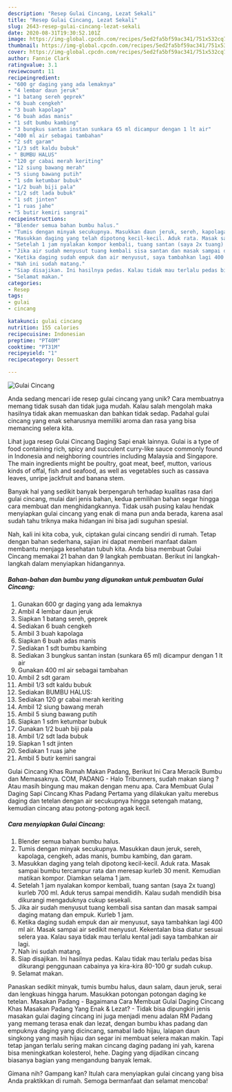 ```yaml
---
description: "Resep Gulai Cincang, Lezat Sekali"
title: "Resep Gulai Cincang, Lezat Sekali"
slug: 2643-resep-gulai-cincang-lezat-sekali
date: 2020-08-31T19:30:52.101Z
image: https://img-global.cpcdn.com/recipes/5ed2fa5bf59ac341/751x532cq70/gulai-cincang-foto-resep-utama.jpg
thumbnail: https://img-global.cpcdn.com/recipes/5ed2fa5bf59ac341/751x532cq70/gulai-cincang-foto-resep-utama.jpg
cover: https://img-global.cpcdn.com/recipes/5ed2fa5bf59ac341/751x532cq70/gulai-cincang-foto-resep-utama.jpg
author: Fannie Clark
ratingvalue: 3.1
reviewcount: 11
recipeingredient:
- "600 gr daging yang ada lemaknya"
- "4 lembar daun jeruk"
- "1 batang sereh geprek"
- "6 buah cengkeh"
- "3 buah kapolaga"
- "6 buah adas manis"
- "1 sdt bumbu kambing"
- "3 bungkus santan instan sunkara 65 ml dicampur dengan 1 lt air"
- "400 ml air sebagai tambahan"
- "2 sdt garam"
- "1/3 sdt kaldu bubuk"
- " BUMBU HALUS"
- "120 gr cabai merah keriting"
- "12 siung bawang merah"
- "5 siung bawang putih"
- "1 sdm ketumbar bubuk"
- "1/2 buah biji pala"
- "1/2 sdt lada bubuk"
- "1 sdt jinten"
- "1 ruas jahe"
- "5 butir kemiri sangrai"
recipeinstructions:
- "Blender semua bahan bumbu halus."
- "Tumis dengan minyak secukupnya. Masukkan daun jeruk, sereh, kapolaga, cengkeh, adas manis, bumbu kambing, dan garam."
- "Masukkan daging yang telah dipotong kecil-kecil. Aduk rata. Masak sampai bumbu tercampur rata dan meresap kurleb 30 menit. Kemudian matikan kompor. Diamkan selama 1 jam."
- "Setelah 1 jam nyalakan kompor kembali, tuang santan (saya 2x tuang) kurleb 700 ml. Aduk terus sampai mendidih. Kalau sudah mendidih bisa dikurangi mengaduknya cukup sesekali."
- "Jika air sudah menyusut tuang kembali sisa santan dan masak sampai daging matang dan empuk. Kurleb 1 jam."
- "Ketika daging sudah empuk dan air menyusut, saya tambahkan lagi 400 ml air. Masak sampai air sedikit menyusut. Kekentalan bisa diatur sesuai selera yaa. Kalau saya tidak mau terlalu kental jadi saya tambahkan air lagi."
- "Nah ini sudah matang."
- "Siap disajikan. Ini hasilnya pedas. Kalau tidak mau terlalu pedas bisa dikurangi penggunaan cabainya ya kira-kira 80-100 gr sudah cukup."
- "Selamat makan."
categories:
- Resep
tags:
- gulai
- cincang

katakunci: gulai cincang 
nutrition: 155 calories
recipecuisine: Indonesian
preptime: "PT40M"
cooktime: "PT31M"
recipeyield: "1"
recipecategory: Dessert

---
```



![Gulai Cincang](https://img-global.cpcdn.com/recipes/5ed2fa5bf59ac341/751x532cq70/gulai-cincang-foto-resep-utama.jpg)

Anda sedang mencari ide resep gulai cincang yang unik? Cara membuatnya memang tidak susah dan tidak juga mudah. Kalau salah mengolah maka hasilnya tidak akan memuaskan dan bahkan tidak sedap. Padahal gulai cincang yang enak seharusnya memiliki aroma dan rasa yang bisa memancing selera kita.

Lihat juga resep Gulai Cincang Daging Sapi enak lainnya. Gulai is a type of food containing rich, spicy and succulent curry-like sauce commonly found in Indonesia and neighboring countries including Malaysia and Singapore. The main ingredients might be poultry, goat meat, beef, mutton, various kinds of offal, fish and seafood, as well as vegetables such as cassava leaves, unripe jackfruit and banana stem.

Banyak hal yang sedikit banyak berpengaruh terhadap kualitas rasa dari gulai cincang, mulai dari jenis bahan, kedua pemilihan bahan segar hingga cara membuat dan menghidangkannya. Tidak usah pusing kalau hendak menyiapkan gulai cincang yang enak di mana pun anda berada, karena asal sudah tahu triknya maka hidangan ini bisa jadi suguhan spesial.


Nah, kali ini kita coba, yuk, ciptakan gulai cincang sendiri di rumah. Tetap dengan bahan sederhana, sajian ini dapat memberi manfaat dalam membantu menjaga kesehatan tubuh kita. Anda bisa membuat Gulai Cincang memakai 21 bahan dan 9 langkah pembuatan. Berikut ini langkah-langkah dalam menyiapkan hidangannya.

<!--inarticleads1-->

##### Bahan-bahan dan bumbu yang digunakan untuk pembuatan Gulai Cincang:

1. Gunakan 600 gr daging yang ada lemaknya
1. Ambil 4 lembar daun jeruk
1. Siapkan 1 batang sereh, geprek
1. Sediakan 6 buah cengkeh
1. Ambil 3 buah kapolaga
1. Siapkan 6 buah adas manis
1. Sediakan 1 sdt bumbu kambing
1. Sediakan 3 bungkus santan instan (sunkara 65 ml) dicampur dengan 1 lt air
1. Gunakan 400 ml air sebagai tambahan
1. Ambil 2 sdt garam
1. Ambil 1/3 sdt kaldu bubuk
1. Sediakan  BUMBU HALUS:
1. Sediakan 120 gr cabai merah keriting
1. Ambil 12 siung bawang merah
1. Ambil 5 siung bawang putih
1. Siapkan 1 sdm ketumbar bubuk
1. Gunakan 1/2 buah biji pala
1. Ambil 1/2 sdt lada bubuk
1. Siapkan 1 sdt jinten
1. Sediakan 1 ruas jahe
1. Ambil 5 butir kemiri sangrai


Gulai Cincang Khas Rumah Makan Padang, Berikut Ini Cara Meracik Bumbu dan Memasaknya. COM, PADANG - Halo Tribunners, sudah makan siang ? Atau masih bingung mau makan dengan menu apa. Cara Membuat Gulai Daging Sapi Cincang Khas Padang Pertama yang dilakukan yaitu merebus daging dan tetelan dengan air secukupnya hingga setengah matang, kemudian cincang atau potong-potong agak kecil. 

<!--inarticleads2-->

##### Cara menyiapkan Gulai Cincang:

1. Blender semua bahan bumbu halus.
1. Tumis dengan minyak secukupnya. Masukkan daun jeruk, sereh, kapolaga, cengkeh, adas manis, bumbu kambing, dan garam.
1. Masukkan daging yang telah dipotong kecil-kecil. Aduk rata. Masak sampai bumbu tercampur rata dan meresap kurleb 30 menit. Kemudian matikan kompor. Diamkan selama 1 jam.
1. Setelah 1 jam nyalakan kompor kembali, tuang santan (saya 2x tuang) kurleb 700 ml. Aduk terus sampai mendidih. Kalau sudah mendidih bisa dikurangi mengaduknya cukup sesekali.
1. Jika air sudah menyusut tuang kembali sisa santan dan masak sampai daging matang dan empuk. Kurleb 1 jam.
1. Ketika daging sudah empuk dan air menyusut, saya tambahkan lagi 400 ml air. Masak sampai air sedikit menyusut. Kekentalan bisa diatur sesuai selera yaa. Kalau saya tidak mau terlalu kental jadi saya tambahkan air lagi.
1. Nah ini sudah matang.
1. Siap disajikan. Ini hasilnya pedas. Kalau tidak mau terlalu pedas bisa dikurangi penggunaan cabainya ya kira-kira 80-100 gr sudah cukup.
1. Selamat makan.


Panaskan sedikit minyak, tumis bumbu halus, daun salam, daun jeruk, serai dan lengkuas hingga harum. Masukkan potongan potongan daging ke tetelan. Masakan Padang - Bagaimana Cara Membuat Gulai Daging Cincang Khas Masakan Padang Yang Enak &amp; Lezat? - Tidak bisa dipungkiri jenis masakan gulai daging cincang ini juga menjadi menu adalan RM Padang yang memang terasa enak dan lezat, dengan bumbu khas padang dan empuknya daging yang dicincang, samabal lado hijau, lalapan daun singkong yang masih hijau dan segar ini membuat selera makan makin. Tapi tetap jangan terlalu sering makan cincang daging padang ini yah, karena bisa meningkatkan kolesterol, hehe. Daging yang dijadikan cincang biasanya bagian yang mengandung banyak lemak. 

Gimana nih? Gampang kan? Itulah cara menyiapkan gulai cincang yang bisa Anda praktikkan di rumah. Semoga bermanfaat dan selamat mencoba!
